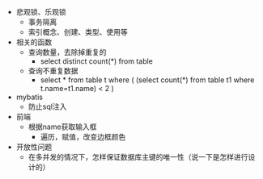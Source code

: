   - 悲观锁、乐观锁
    - 事务隔离
    - 索引概念、创建、类型、使用等
  - 相关的函数
    - 查询数量，去除掉重复的
      - select distinct count(*) from table
    - 查询不重复数据
      - select * from table t where ( (select count(*) from table t1 where t.name=t1.name) < 2 )
  - mybatis
    - 防止sql注入
  - 前端
    - 根据name获取输入框
      - 遍历，赋值，改变边框颜色
  - 开放性问题
    - 在多并发的情况下，怎样保证数据库主键的唯一性（说一下是怎样进行设计的）